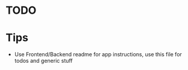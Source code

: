 # TODO

# Tips
- Use Frontend/Backend readme for app instructions, use this file for todos and generic stuff
